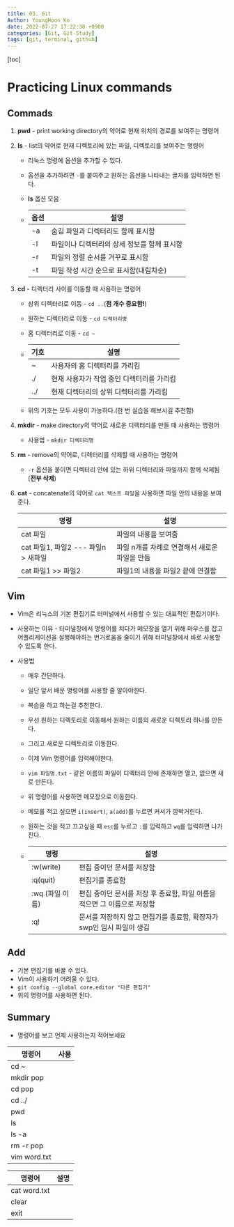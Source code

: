 ```yaml
---
title: 03. Git
Author: YoungHoon Ko
date: 2022-07-27 17:22:38 +0900
categories: [Git, Git-Study]
tags: [git, terminal, github]
---
```


[toc]

# Practicing Linux commands

## Commads

1. **pwd** - print working directory의 약어로 현재 위치의 경로를 보여주는 명령어

2. **ls** - list의 약어로 현재 디렉토리에 있는 파일, 디렉토리를 보여주는 명령어

   - 리눅스 명령에 옵션을 추가할 수 있다.

   - 옵션을 추가하려면 `-`를 붙여주고 원하는 옵션을 나타내는 글자를 입력하면 된다.

   - **ls** 옵션 모음

   - | 옵션 | 설명                                        |
     | ---- | ------------------------------------------- |
     | -a   | 숨김 파일과 디렉터리도 함께 표시함          |
     | -l   | 파일이나 디렉터리의 상세 정보를 함께 표시함 |
     | -r   | 파일의 정렬 순서를 거꾸로 표시함            |
     | -t   | 파일 작성 시간 순으로 표시함(내림차순)      |

3. **cd** - 디렉터리 사이를 이동할 때 사용하는 명령어

   - 상위 디렉터리로 이동 - `cd ..`(**점 개수 중요함!**)

   - 원하는 디렉터리로 이동 - `cd 디렉터리명` 

   - 홈 디렉터리로 이동 - `cd ~`

   - | 기호 | 설명                                      |
     | ---- | ----------------------------------------- |
     | ~    | 사용자의 홈 디렉터리를 가리킴             |
     | ./   | 현재 사용자가 작업 중인 디렉터리를 가리킴 |
     | ../  | 현재 디렉터리의 상위 디렉터리를 가리킴    |

   - 위의 기호는 모두 사용이 가능하다.(한 번 실습을 해보시길 추천함)

4. **mkdir** - make directory의 약어로 새로운 디렉터리를 만들 때 사용하는 명령어

   - 사용법 - `mkdir 디렉터리명`

5. **rm** - remove의 약어로, 디렉터리를 삭제할 때 사용하는 명령어

   - `-r` 옵션을 붙이면 디렉터리 안에 있는 하위 디렉터리와 파일까지 함께 삭제됨(**전부 삭제**)

6. **cat** - concatenate의 약어로 `cat 텍스트 파일`을 사용하면 파일 안의 내용을 보여준다.

   | 명령                                | 설명                                          |
   | ----------------------------------- | --------------------------------------------- |
   | cat 파일                            | 파일의 내용을 보여줌                          |
   | cat 파일1, 파일2 --- 파일n > 새파일 | 파일 n개를 차례로 연결해서 새로운 파일을 만듬 |
   | cat 파일1 >> 파일2                  | 파일1의 내용을 파일2 끝에 연결함              |

   

## Vim

- Vim은 리눅스의 기본 편집기로 터미널에서 사용할 수 있는 대표적인 편집기이다.

- 사용하는 이유 - 터미널창에서 명령어를 치다가 메모장을 열기 위해 마우스를 잡고 어플리케이션을 실행해야하는 번거로움을 줄이기 위해 터미널창에서 바로 사용할 수 있도록 한다.

- 사용법

  - 매우 간단하다.

  - 일단 앞서 배운 명령어를 사용할 줄 알아야한다.

  - 복습을 하고 하는걸 추천한다. 

  - 우선 원하는 디렉토리로 이동해서 원하는 이름의 새로운 디렉토리 하나를 만든다.

  - 그리고 새로운 디렉토리로 이동한다.

  - 이제 Vim 명령어를 입력해야한다.

  - `vim 파일명.txt` - 같은 이름의 파일이 디렉터리 안에 존재하면 열고, 없으면 새로 만든다.

  - 위 명령어를 사용하면 메모장으로 이동한다.

  - 메모를 적고 싶으면 `i(insert)`, `a(add)`를 누르면 커서가 깜박거린다.

  - 원하는 것을 적고 끄고싶을 때 `esc`를 누르고 `:`를 입력하고 `wq`를 입력하면 나가진다.

  - | 명령            | 설명                                                         |
    | --------------- | ------------------------------------------------------------ |
    | :w(write)       | 편집 중이던 문서를 저장함                                    |
    | :q(quit)        | 편집기를 종료함                                              |
    | :wq (파일 이름) | 편집 중이던 문서를 저장 후 종료함, 파일 이름을 적으면 그 이름으로 저장함 |
    | :q!             | 문서를 저장하지 않고 편집기를 종료함, 확장자가 swp인 임시 파일이 생김 |



## Add

- 기본 편집기를 바꿀 수 있다.
- Vim이 사용하기 어려울 수 있다.
- `git config --global core.editor "다른 편집기"`
- 위의 명령어를 사용하면 된다.

## Summary

- 명령어를 보고 언제 사용하는지 적어보세요

| 명령어       | 사용 |
| ------------ | ---- |
| cd ~         |      |
| mkdir pop    |      |
| cd pop       |      |
| cd ../       |      |
| pwd          |      |
| ls           |      |
| ls -a        |      |
| rm -r pop    |      |
| vim word.txt |      |

| 명령어       | 설명 |
| ------------ | ---- |
| cat word.txt |      |
| clear        |      |
| exit         |      |

